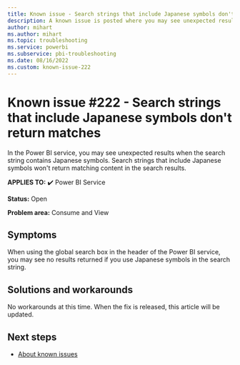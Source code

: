 ```yaml
---
title: Known issue - Search strings that include Japanese symbols don't return matches
description: A known issue is posted where you may see unexpected results when the search string contains Japanese symbols
author: mihart
ms.author: mihart
ms.topic: troubleshooting  
ms.service: powerbi
ms.subservice: pbi-troubleshooting
ms.date: 08/16/2022
ms.custom: known-issue-222
---
```


# Known issue #222 - Search strings that include Japanese symbols don't return matches

In the Power BI service, you may see unexpected results when the search string contains Japanese symbols. Search strings that include Japanese symbols won't return matching content in the search results.

**APPLIES TO:** ✔️ Power BI Service

**Status:** Open

**Problem area:** Consume and View


## Symptoms

When using the global search box in the header of the Power BI service, you may see no results returned if you use Japanese symbols in the search string.

## Solutions and workarounds

No workarounds at this time. When the fix is released, this article will be updated.

## Next steps

- [About known issues](/power-bi/troubleshoot/known-issues/power-bi-known-issues)
